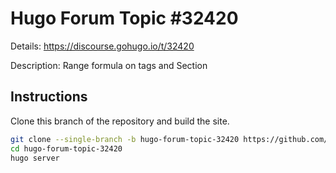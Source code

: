 # Hugo Forum Topic #32420

Details: <https://discourse.gohugo.io/t/32420>

Description: Range formula on tags and Section

## Instructions

Clone this branch of the repository and build the site.

```bash
git clone --single-branch -b hugo-forum-topic-32420 https://github.com/jmooring/hugo-testing hugo-forum-topic-32420
cd hugo-forum-topic-32420
hugo server
```
